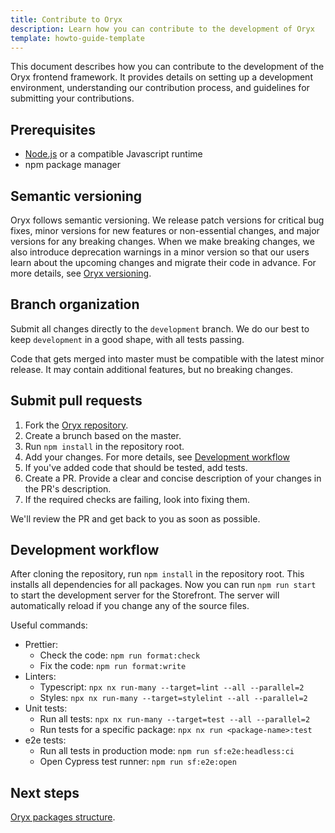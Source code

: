 ```yaml
---
title: Contribute to Oryx
description: Learn how you can contribute to the development of Oryx
template: howto-guide-template
---
```


This document describes how you can contribute to the development of the Oryx frontend framework. It provides details on setting up a development environment, understanding our contribution process, and guidelines for submitting your contributions.

## Prerequisites

- [Node.js](https://nodejs.org/) or a compatible Javascript runtime
- npm package manager

## Semantic versioning

Oryx follows semantic versioning. We release patch versions for critical bug fixes, minor versions for new features or non-essential changes, and major versions for any breaking changes. When we make breaking changes, we also introduce deprecation warnings in a minor version so that our users learn about the upcoming changes and migrate their code in advance. For more details, see [Oryx versioning](/docs/dg/dev/frontend-development/{{page.version}}/oryx/getting-started/oryx-versioning.html).

## Branch organization

Submit all changes directly to the `development` branch. We do our best to keep `development` in a good shape, with all tests passing.

Code that gets merged into master must be compatible with the latest minor release. It may contain additional features, but no breaking changes.

## Submit pull requests

1. Fork the [Oryx repository](https://github.com/oryx-frontend/oryx).
2. Create a brunch based on the master.
3. Run `npm install` in the repository root.  
4. Add your changes. For more details, see [Development workflow](#development-workflow)
5. If you've added code that should be tested, add tests.
6. Create a PR. Provide a clear and concise description of your changes in the PR's description.
7. If the required checks are failing, look into fixing them.

We'll review the PR and get back to you as soon as possible.

## Development workflow

After cloning the repository, run `npm install` in the repository root. This installs all dependencies for all packages.
Now you can run `npm run start` to start the development server for the Storefront. The server will automatically reload if you change any of the source files.

Useful commands:
- Prettier:
  - Check the code: `npm run format:check`
  - Fix the code: `npm run format:write`
- Linters:
  - Typescript: `npx nx run-many --target=lint --all --parallel=2`
  - Styles: `npx nx run-many --target=stylelint --all --parallel=2`
- Unit tests:
  - Run all tests: `npx nx run-many --target=test --all --parallel=2`
  - Run tests for a specific package: `npx nx run <package-name>:test`  
- e2e tests:
  - Run all tests in production mode: `npm run sf:e2e:headless:ci`
  - Open Cypress test runner: `npm run sf:e2e:open`  

## Next steps

[Oryx packages structure](/docs/dg/dev/frontend-development/{{page.version}}/oryx/getting-started/oryx-packages.html).
